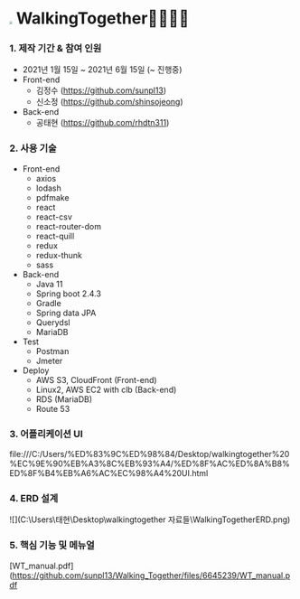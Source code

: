 



# <img src="C:\Users\태현\Desktop\walking2gether\Walking_Together\client\public\images\thumbnail128.png" style="zoom: 33%;" /> WalkingTogether🚶‍♂️🚶‍♀️

### 1. 제작 기간 & 참여 인원

- 2021년 1월 15일 ~ 2021년 6월 15일 (~ 진행중)
- Front-end
  - 김정수 (https://github.com/sunpl13)
  - 신소정 (https://github.com/shinsojeong)
- Back-end
  - 공태현 (https://github.com/rhdtn311)

### 2. 사용 기술

- Front-end
  - axios
  - lodash
  - pdfmake
  - react
  - react-csv
  - react-router-dom
  - react-quill
  - redux
  - redux-thunk
  - sass
- Back-end
  - Java 11
  - Spring boot 2.4.3
  - Gradle
  - Spring data JPA
  - Querydsl
  - MariaDB
- Test
  - Postman
  - Jmeter
- Deploy
  - AWS S3, CloudFront (Front-end)
  - Linux2, AWS EC2 with clb (Back-end)
  - RDS (MariaDB)
  - Route 53

### 3. 어플리케이션 UI

file:///C:/Users/%ED%83%9C%ED%98%84/Desktop/walkingtogether%20%EC%9E%90%EB%A3%8C%EB%93%A4/%ED%8F%AC%ED%8A%B8%ED%8F%B4%EB%A6%AC%EC%98%A4%20UI.html

### 4. ERD 설계

![](C:\Users\태현\Desktop\walkingtogether 자료들\WalkingTogetherERD.png)

### 5. 핵심 기능 및 메뉴얼

[WT_manual.pdf](https://github.com/sunpl13/Walking_Together/files/6645239/WT_manual.pdf

